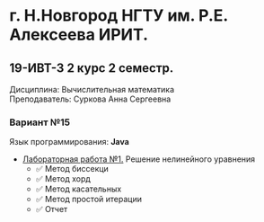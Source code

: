 # г. Н.Новгород НГТУ им. Р.Е. Алексеева ИРИТ. #
## 19-ИВТ-3 2 курс 2 семестр.  
Дисциплина: Вычислительная математика  
Преподаватель: Суркова Анна Сергеевна

### Вариант №15 ###  
Язык программирования: **Java** 

+ [Лабораторная работа №1.](https://github.com/progerSapog/Computational-mathematics-2-course-2-semestr/tree/main/Laboratory_work1) Решение нелинейного уравнения
  + :white_check_mark: Метод биссекци
  + :white_check_mark: Метод хорд   
  + :white_check_mark: Метод касательных 
  + :white_check_mark: Метод простой итерации 
  + :white_check_mark: Отчет
